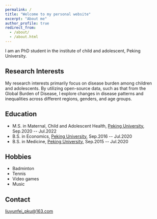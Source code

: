 ```yaml
---
permalink: /
title: "Welcome to my personal website"
excerpt: "About me"
author_profile: true
redirect_from: 
  - /about/
  - /about.html
---
```


I am an PhD student in the institute of child and adolescent, Peking University.

Research Interests
-----------
My research interests primarily focus on disease burden among children and adolescents. By utilizing open-source data, such as that from the Global Burden of Disease, I explore changes in disease patterns and inequalities across different regions, genders, and age groups.

Education
-----------
* M.S. in Maternal, Child and Adolescent Health, [Peking University](https://www.pku.edu.cn/), Sep.2020 -- Jul.2022
* B.S. in Economics, [Peking University](https://www.pku.edu.cn/), Sep.2016 -- Jul.2020
* B.S. in Medicine, [Peking University](https://www.pku.edu.cn/), Sep.2015 -- Jul.2020

Hobbies
-----------
* Badminton
* Tennis
* Video games
* Music

Contact
-----------
liuyunfei_pku@163.com